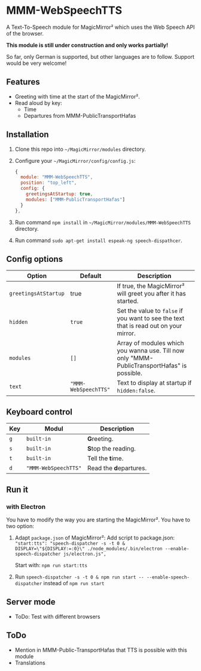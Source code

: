 # MMM-WebSpeechTTS

A Text-To-Speech module for MagicMirror² which uses the Web Speech API of the browser.

**This module is still under construction and only works partially!**

So far, only German is supported, but other languages are to follow. Support would be very welcome!

## Features

- Greeting with time at the start of the MagicMirror².
- Read aloud by key:
  - Time
  - Departures from MMM-PublicTransportHafas

## Installation

1. Clone this repo into `~/MagicMirror/modules` directory.
2. Configure your `~/MagicMirror/config/config.js`:

    ```js
    {
      module: "MMM-WebSpeechTTS",
      position: "top_left",
      config: {
        greetingsAtStartup: true,
        modules: ["MMM-PublicTransportHafas"]
      }
    },
    ```

3. Run command `npm install` in `~/MagicMirror/modules/MMM-WebSpeechTTS` directory.
4. Run command `sudo apt-get install espeak-ng speech-dispathcer`.

## Config options

| **Option** | **Default** | **Description** |
| --- | --- | --- |
| `greetingsAtStartup` | true | If true, the MagicMirror² will greet you after it has started. |
| `hidden` | `true` | Set the value to `false` if you want to see the text that is read out on your mirror. |
| `modules` | `[]` | Array of modules which you wanna use. Till now only "MMM-PublicTransportHafas" is possible. |
| `text` | `"MMM-WebSpeechTTS"` | Text to display at startup if `hidden:false`. |

## Keyboard control

| **Key** | **Modul** | **Description** |
| --- | --- | --- |
| `g` | `built-in` | **G**reeting. |
| `s` | `built-in` | **S**top the reading. |
| `t` | `built-in` | Tell the **t**ime. |
| `d` | `"MMM-WebSpeechTTS"` | Read the **d**epartures. |

## Run it

### with Electron

You have to modify the way you are starting the MagicMirror². You have to two option:

1. Adapt `package.json` of MagicMirror²:
   Add script to package.json:
   `"start:tts": "speech-dispatcher -s -t 0 & DISPLAY=\"${DISPLAY:=:0}\" ./node_modules/.bin/electron --enable-speech-dispatcher js/electron.js",`

   Start with: `npm run start:tts`

2. Run `speech-dispatcher -s -t 0 & npm run start -- --enable-speech-dispatcher` instead of `npm run start`

## Server mode

- ToDo: Test with different browsers

## ToDo

- Mention in MMM-Public-TransportHafas that TTS is possible with this module
- Translations
